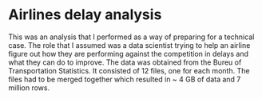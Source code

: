 # Airlines delay analysis
This was an analysis that I performed as a way of preparing for a technical case. The role that I assumed was a data scientist trying to help an airline figure out how they are performing against the competition in delays and what they can do to improve. The data was obtained from the Bureu of Transportation Statistics. It consisted of 12 files, one for each month. The files had to be merged together which resulted in ~ 4 GB of data and 7 million rows.
